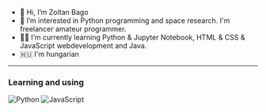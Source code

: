 - 👋 Hi, I’m Zoltan Bago
- 👀 I’m interested in Python programming and space research. I'm freelancer amateur programmer.   
- :student: I’m currently learning Python & Jupyter Notebook, HTML & CSS & JavaScript webdevelopment and Java.
- 🇭🇺 I'm hungarian
 
<hr></hr>
<h3>Learning and using</h3>

<img src="https://camo.githubusercontent.com/667c7cc1cbe0c85f6ada45dfe0584f0e0688329b08e2841bc0896de873e1e33b/687474703a2f2f696d672e736869656c64732e696f2f62616467652f2d507974686f6e2d3337373641423f7374796c653d666c61742d737175617265266c6f676f3d707974686f6e266c6f676f436f6c6f723d666666663461" alt="Python">

<img src="https://camo.githubusercontent.com/94478de8b0920eeda1423a853b866d6915bef2734fae722d562b245a7b4bcdfd/68747470733a2f2f696d672e736869656c64732e696f2f62616467652f2d4a6176615363726970742d2532334637444631433f7374796c653d666c61742d737175617265266c6f676f3d6a617661736372697074266c6f676f436f6c6f723d66666666346126636f6c6f723d643162303166" alt="JavaScript">

<!---
ZoltanBago/ZoltanBago is a ✨ special ✨ repository because its `README.md` (this file) appears on your GitHub profile.
You can click the Preview link to take a look at your changes.
--->
